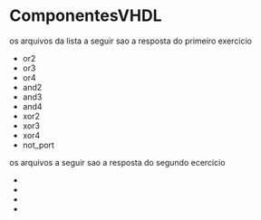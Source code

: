 # ComponentesVHDL

os arquivos da lista a seguir sao a resposta do primeiro exercicio

- or2
- or3
- or4
- and2
- and3
- and4
- xor2
- xor3
- xor4
- not_port

os arquivos a seguir sao a resposta do segundo ecercicio

-
-
-
-

